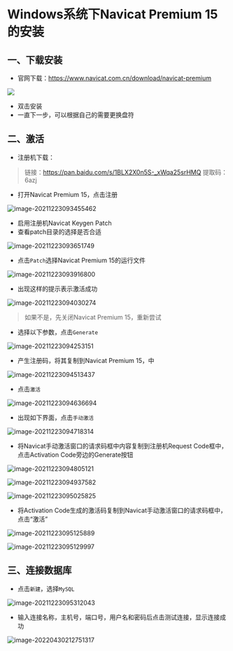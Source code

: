 # Windows系统下Navicat Premium 15的安装

## 一、下载安装

- 官网下载：https://www.navicat.com.cn/download/navicat-premium

![](https://www.image.yaoxiaogang.cn/img/202204302132169.png)

- 双击安装
- 一直下一步，可以根据自己的需要更换盘符

## 二、激活

- 注册机下载：

> 链接：https://pan.baidu.com/s/1BLX2X0n5S-_xWqa25srHMQ 
> 提取码：6azj 

- 打开Navicat Premium 15，点击注册

![image-20211223093455462](https://www.image.yaoxiaogang.cn/img/202204302133836.png)

- 启用注册机Navicat Keygen Patch
- 查看patch目录的选择是否合适

![image-20211223093651749](https://www.image.yaoxiaogang.cn/img/202204302133180.png)

- 点击`Patch`选择Navicat Premium 15的运行文件

![image-20211223093916800](https://www.image.yaoxiaogang.cn/img/202204302133717.png)

- 出现这样的提示表示激活成功

![image-20211223094030274](https://www.image.yaoxiaogang.cn/img/202204302133622.png)

> 如果不是，先关闭Navicat Premium 15，重新尝试

- 选择以下参数，点击`Generate`

![image-20211223094253151](https://www.image.yaoxiaogang.cn/img/202204302133798.png)

- 产生注册码，将其复制到Navicat Premium 15，中

![image-20211223094513437](https://www.image.yaoxiaogang.cn/img/202204302133348.png)

- 点击`激活`

![image-20211223094636694](https://www.image.yaoxiaogang.cn/img/202204302133344.png)

- 出现如下界面，点击`手动激活`

![image-20211223094718314](https://www.image.yaoxiaogang.cn/img/202204302133368.png)

- 将Navicat手动激活窗口的请求码框中内容复制到注册机Request Code框中，点击Activation Code旁边的Generate按钮

![image-20211223094805121](https://www.image.yaoxiaogang.cn/img/202204302133919.png)

![image-20211223094937582](https://www.image.yaoxiaogang.cn/img/202204302133383.png)

![image-20211223095025825](https://www.image.yaoxiaogang.cn/img/202204302133404.png)

- 将Activation Code生成的激活码复制到Navicat手动激活窗口的请求码框中，点击“激活”

![image-20211223095125889](https://www.image.yaoxiaogang.cn/img/202204302133581.png)

![image-20211223095129997](https://www.image.yaoxiaogang.cn/img/202204302134911.png)

## 三、连接数据库

- 点击`新建`，选择`MySQL`

![image-20211223095312043](https://www.image.yaoxiaogang.cn/img/202204302134269.png)

- 输入连接名称，主机号，端口号，用户名和密码后点击测试连接，显示连接成功

![image-20220430212751317](https://www.image.yaoxiaogang.cn/img/202204302127387.png)